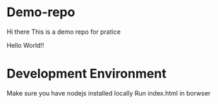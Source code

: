# Demo-repo

Hi there
This is a demo repo for pratice

Hello World!!

# Development Environment

Make sure you have nodejs installed locally
Run index.html in borwser
